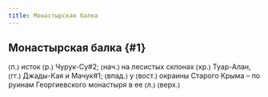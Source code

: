```yaml
---
title: Монастырская балка
---
```

## Монастырская балка {#1}

⦅п.⦆ исток ⦅р.⦆ Чурук-Су#2; ⦅нач.⦆ на лесистых склонах ⦅хр.⦆ Туар-Алан, ⦅гг.⦆ Джады-Кая и Мачук#1; ⦅впад.⦆ у ⦅вост.⦆ окраины Старого Крыма – по руинам Георгиевского монастыря в ее ⦅л.⦆ ⦅верх.⦆
